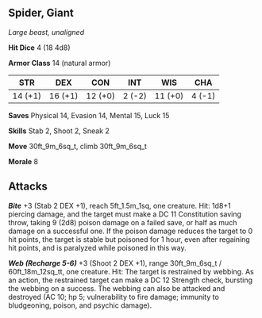 ## Spider, Giant

*Large beast, unaligned*

**Hit Dice** 4 (18 4d8)

**Armor Class** 14 (natural armor)

| STR     | DEX     | CON     | INT     | WIS     | CHA     |
|---------|---------|---------|---------|---------|---------|
| 14 (+1) | 16 (+1) | 12 (+0) |  2 (-2) | 11 (+0) |  4 (-1) |

**Saves** Physical 14, Evasion 14, Mental 15, Luck 15

**Skills** Stab 2, Shoot 2, Sneak 2

**Move** 30ft\_9m\_6sq\_t, climb 30ft\_9m\_6sq\_t

**Morale** 8

## Attacks

***Bite*** +3 (Stab 2 DEX +1), reach 5ft\_1.5m\_1sq, one creature. Hit: 1d8+1 piercing damage, and the target must make a DC 11 Constitution saving throw, taking 9 (2d8) poison damage on a failed save, or half as much damage on a successful one. If the poison damage reduces the target to 0 hit points, the target is stable but poisoned for 1 hour, even after regaining hit points, and is paralyzed while poisoned in this way.

***Web (Recharge 5-6)*** +3 (Shoot 2 DEX +1), range 30ft\_9m\_6sq\_t / 60ft\_18m\_12sq\_tt, one creature. Hit: The target is restrained by webbing. As an action, the restrained target can make a DC 12 Strength check, bursting the webbing on a success. The webbing can also be attacked and destroyed (AC 10; hp 5; vulnerability to fire damage; immunity to bludgeoning, poison, and psychic damage).

